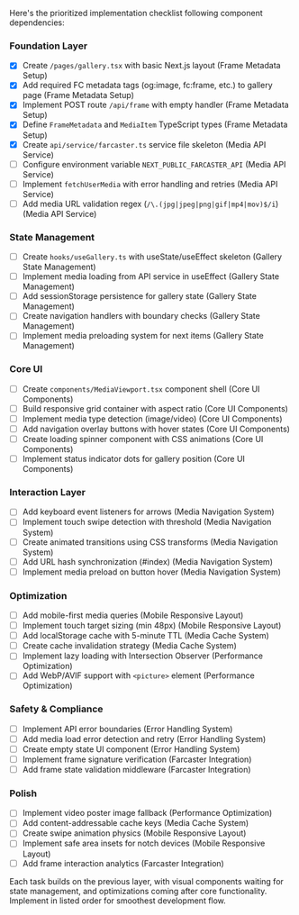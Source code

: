 Here's the prioritized implementation checklist following component dependencies:

### Foundation Layer
- [x] Create `/pages/gallery.tsx` with basic Next.js layout (Frame Metadata Setup)
- [x] Add required FC metadata tags (og:image, fc:frame, etc.) to gallery page (Frame Metadata Setup)
- [x] Implement POST route `/api/frame` with empty handler (Frame Metadata Setup)
- [x] Define `FrameMetadata` and `MediaItem` TypeScript types (Frame Metadata Setup)
- [x] Create `api/service/farcaster.ts` service file skeleton (Media API Service)
- [ ] Configure environment variable `NEXT_PUBLIC_FARCASTER_API` (Media API Service)
- [ ] Implement `fetchUserMedia` with error handling and retries (Media API Service)
- [ ] Add media URL validation regex (`/\.(jpg|jpeg|png|gif|mp4|mov)$/i`) (Media API Service)

### State Management
- [ ] Create `hooks/useGallery.ts` with useState/useEffect skeleton (Gallery State Management)
- [ ] Implement media loading from API service in useEffect (Gallery State Management)
- [ ] Add sessionStorage persistence for gallery state (Gallery State Management)
- [ ] Create navigation handlers with boundary checks (Gallery State Management)
- [ ] Implement media preloading system for next items (Gallery State Management)

### Core UI
- [ ] Create `components/MediaViewport.tsx` component shell (Core UI Components)
- [ ] Build responsive grid container with aspect ratio (Core UI Components)
- [ ] Implement media type detection (image/video) (Core UI Components)
- [ ] Add navigation overlay buttons with hover states (Core UI Components)
- [ ] Create loading spinner component with CSS animations (Core UI Components)
- [ ] Implement status indicator dots for gallery position (Core UI Components)

### Interaction Layer
- [ ] Add keyboard event listeners for arrows (Media Navigation System)
- [ ] Implement touch swipe detection with threshold (Media Navigation System)
- [ ] Create animated transitions using CSS transforms (Media Navigation System)
- [ ] Add URL hash synchronization (#index) (Media Navigation System)
- [ ] Implement media preload on button hover (Media Navigation System)

### Optimization
- [ ] Add mobile-first media queries (Mobile Responsive Layout)
- [ ] Implement touch target sizing (min 48px) (Mobile Responsive Layout)
- [ ] Add localStorage cache with 5-minute TTL (Media Cache System)
- [ ] Create cache invalidation strategy (Media Cache System)
- [ ] Implement lazy loading with Intersection Observer (Performance Optimization)
- [ ] Add WebP/AVIF support with `<picture>` element (Performance Optimization)

### Safety & Compliance
- [ ] Implement API error boundaries (Error Handling System)
- [ ] Add media load error detection and retry (Error Handling System)
- [ ] Create empty state UI component (Error Handling System)
- [ ] Implement frame signature verification (Farcaster Integration)
- [ ] Add frame state validation middleware (Farcaster Integration)

### Polish
- [ ] Implement video poster image fallback (Performance Optimization)
- [ ] Add content-addressable cache keys (Media Cache System)
- [ ] Create swipe animation physics (Mobile Responsive Layout)
- [ ] Implement safe area insets for notch devices (Mobile Responsive Layout)
- [ ] Add frame interaction analytics (Farcaster Integration)

Each task builds on the previous layer, with visual components waiting for state management, and optimizations coming after core functionality. Implement in listed order for smoothest development flow.
